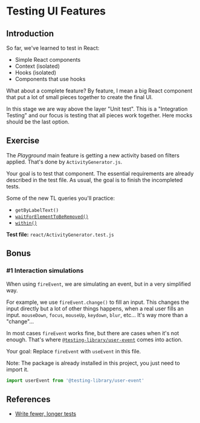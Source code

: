 # Testing UI Features

## Introduction

So far, we've learned to test in React:

- Simple React components
- Context (isolated)
- Hooks (isolated)
- Components that use hooks

What about a complete feature? By feature, I mean a big React component that put a lot of small pieces together to create the final UI.

In this stage we are way above the layer "Unit test". This is a "Integration Testing" and our focus is testing that all pieces work together. Here mocks should be the last option.

## Exercise

The _Playground_ main feature is getting a new activity based on filters applied. That's done by `ActivityGenerator.js`.

Your goal is to test that component. The essential requirements are already described in the test file. As usual, the goal is to finish the incompleted tests.

Some of the new TL queries you'll practice:

- `getByLabelText()`
- [`waitForElementToBeRemoved()`](https://testing-library.com/docs/dom-testing-library/api-async)
- [`within()`](https://testing-library.com/docs/dom-testing-library/api-helpers#within-and-getqueriesforelement-apis)

**Test file:** `react/ActivityGenerator.test.js`

## Bonus

### #1 Interaction simulations

When using `fireEvent`, we are simulating an event, but in a very simplified way.

For example, we use `fireEvent.change()` to fill an input. This changes the input directly but a lot of other things happens, when a real user fills an input. `mouseDown`, `focus`, `mouseUp`, `keydown`, `blur`, etc... It's way more than a "change"...

In most cases `fireEvent` works fine, but there are cases when it's not enough. That's where [`@testing-library/user-event`](https://github.com/testing-library/user-event) comes into action.

Your goal: Replace `fireEvent` with `useEvent` in this file.

Note: The package is already installed in this project, you just need to import it.

```js
import userEvent from '@testing-library/user-event'
```

## References

- [Write fewer, longer tests](https://kentcdodds.com/blog/write-fewer-longer-tests)
